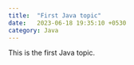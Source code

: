 ```yaml
---
title:  "First Java topic"
date:   2023-06-18 19:35:10 +0530
category: Java
---
```


This is the first Java topic.